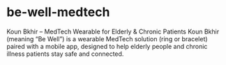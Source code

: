 # be-well-medtech
Koun Bkhir – MedTech Wearable for Elderly &amp; Chronic Patients  Koun Bkhir (meaning “Be Well”) is a wearable MedTech solution (ring or bracelet) paired with a mobile app, designed to help elderly people and chronic illness patients stay safe and connected.

